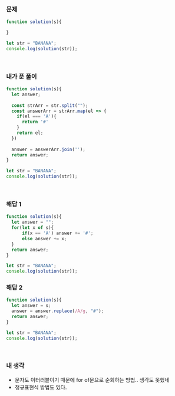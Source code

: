 ### 문제
```javascript
function solution(s){

}

let str = "BANANA";
console.log(solution(str));
```

<br />

### 내가 푼 풀이
```javascript
function solution(s){
  let answer;
  
  const strArr = str.split("");
  const answerArr = strArr.map(el => {
    if(el === 'A'){
      return '#'
    }
    return el;
  })
  
  answer = answerArr.join('');
  return answer;
}

let str = "BANANA";
console.log(solution(str));
```

<br />

### 해답 1
```javascript
function solution(s){
  let answer = "";
  for(let x of s){
      if(x == 'A') answer += '#';
      else answer += x;
  }
  return answer;
}

let str = "BANANA";
console.log(solution(str));
```

### 해답 2
```javascript
function solution(s){
  let answer = s;
  answer = answer.replace(/A/g, "#");
  return answer;
}

let str = "BANANA";
console.log(solution(str));
```

<br />

### 내 생각
- 문자도 이터러블이기 때문에 for of문으로 순회하는 방법.. 생각도 못했네
- 정규표현식 방법도 있다.